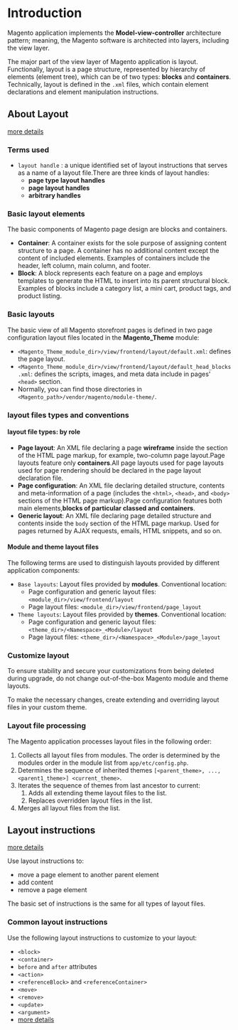 # Introduction
Magento application implements the **Model-view-controller** architecture pattern; meaning, the Magento software is architected into layers, including the view layer.

The major part of the view layer of Magento application is layout. Functionally, layout is a page structure, represented by hierarchy of elements (element tree), which can be of two types: **blocks** and **containers**. Technically, layout is defined in the `.xml` files, which contain element declarations and element manipulation instructions.

## About Layout
[more details](http://devdocs.magento.com/guides/v2.1/frontend-dev-guide/layouts/layout-overview.html)
### Terms used
* `layout handle` : a unique identified set of layout instructions that serves as a name of a layout file.There are three kinds of layout handles:
	* **page type layout handles**
	* **page layout handles**
	* **arbitrary handles**

### Basic layout elements
The basic components of Magento page design are blocks and containers.

* **Container**: A container exists for the sole purpose of assigning content structure to a page. A container has no additional content except the content of included elements. Examples of containers include the header, left column, main column, and footer.
* **Block**: A block represents each feature on a page and employs templates to generate the HTML to insert into its parent structural block. Examples of blocks include a category list, a mini cart, product tags, and product listing.

### Basic layouts
The basic view of all Magento storefront pages is defined in two page configuration layout files located in the **Magento_Theme** module:

* `<Magento_Theme_module_dir>/view/frontend/layout/default.xml`: defines the page layout.
* `<Magento_Theme_module_dir>/view/frontend/layout/default_head_blocks.xml`: defines the scripts, images, and meta data include in pages' `<head>` section.
* Normally, you can find those directories in `<Magento_path>/vendor/magento/module-theme/`.

### layout files types and conventions

#### layout file types: by role
* **Page layout**: An XML file declaring a page **wireframe** inside the <body> section of the HTML page markup, for example, two-column page layout.Page layouts feature only **containers**.All page layouts used for page layouts used for page rendering should be declared in the page layout declaration file.
* **Page configuration**: An XML file declaring detailed structure, contents and meta-information of a page (includes the `<html>`, `<head>`, and `<body>` sections of the HTML page markup).Page configuration features both main elements,**blocks of particular classed and containers**.
* **Generic layout**: An XML file declaring page detailed structure and contents inside the `body` section of the HTML page markup. Used for pages returned by AJAX requests, emails, HTML snippets, and so on.
#### Module and theme layout files
The following terms are used to distinguish layouts provided by different application components:

* `Base layouts`: Layout files provided by **modules**. Conventional location:
	* Page configuration and generic layout files: `<module_dir>/view/frontend/layout`
	* Page layout files: `<module_dir>/view/frontend/page_layout`
* `Theme layouts`: Layout files provided by **themes**. Conventional location:
	* Page configuration and generic layout files: `<theme_dir>/<Namespace>_<Module>/layout`
	* Page layout files: `<theme_dir>/<Namespace>_<Module>/page_layout`

### Customize layout
To ensure stability and secure your customizations from being deleted during upgrade, do not change out-of-the-box Magento module and theme layouts.

To make the necessary changes, create extending and overriding layout files in your custom theme.

### Layout file processing
The Magento application processes layout files in the following order:

1. Collects all layout files from modules. The order is determined by the modules order in the module list from `app/etc/config.php`.
2. Determines the sequence of inherited themes `[<parent_theme>, ..., <parent1_theme>] <current_theme>`.
3. Iterates the sequence of themes from last ancestor to current:
	1. Adds all extending theme layout files to the list.
	2. Replaces overridden layout files in the list.
4. Merges all layout files from the list.

## Layout instructions
[more details](http://devdocs.magento.com/guides/v2.1/frontend-dev-guide/layouts/xml-instructions.html)

Use layout instructions to:

* move a page element to another parent element
* add content
* remove a page element

The basic set of instructions is the same for all types of layout files.
### Common layout instructions
Use the following layout instructions to customize to your layout:

* `<block>`
* `<container>`
* `before` and `after` attributes
* `<action>`
* `<referenceBlock>` and `<referenceContainer>`
* `<move>`
* `<remove>`
* `<update>`
* `<argument>`
* [more details](http://devdocs.magento.com/guides/v2.1/frontend-dev-guide/layouts/xml-instructions.html)